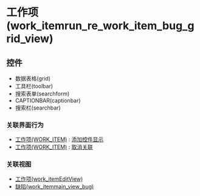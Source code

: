 # 工作项(work_itemrun_re_work_item_bug_grid_view)  <!-- {docsify-ignore-all} -->




<el-skeleton style="width:60%">
	<template #template>
		<div style="padding-bottom: 5px;">
			<div style="height:40px;display: flex;align-items: center;justify-content: space-between;">
				<el-tooltip content="页面标题">
					<el-skeleton-item variant="text" style="height:40px;"></el-skeleton-item>
				</el-tooltip>
				<el-tooltip content="搜索栏">
				    <el-skeleton-item variant="text" style="margin-left: 10px;height:40px;width:300px;"></el-skeleton-item>
				</el-tooltip>
				<el-skeleton style="width:250px;">
					<template #template>
						<el-tooltip content="工具栏">
							<div style="display: flex;align-items: center;justify-content:end">
								<el-skeleton-item variant="text" style="margin-left: 10px;height:40px;width:80px"></el-skeleton-item>
								<el-skeleton-item variant="text" style="margin-left: 10px;height:40px;width:80px"></el-skeleton-item>
								<el-skeleton-item variant="text" style="margin-left: 10px;height:40px;width:80px"></el-skeleton-item>
							</div>
						</el-tooltip>
					</template>
				</el-skeleton>
			</div>
		</div>
		<el-tooltip content="数据表格">
			<el-skeleton-item variant="p" style="height:300px"></el-skeleton-item>
		</el-tooltip>
	</template>
</el-skeleton>


## 控件
  * 数据表格(grid)
  * 工具栏(toolbar)
  * 搜索表单(searchform)
  * CAPTIONBAR(captionbar)
  * 搜索栏(searchbar)


### 关联界面行为
  * [工作项(WORK_ITEM)](module/ProjMgmt/Work_item) : [添加控件显示](module/ProjMgmt/Work_item#界面行为)
  * [工作项(WORK_ITEM)](module/ProjMgmt/Work_item) : [取消关联](module/ProjMgmt/Work_item#界面行为)

### 关联视图
  * [工作项(work_itemEditView)](app/view/work_itemEditView)
  * [缺陷(work_itemmain_view_bug)](app/view/work_itemmain_view_bug)

<script>
 const { createApp } = Vue
  createApp({
    data() {
      return {
        message: '!'
      }
    }
  }).use(ElementPlus).mount('#app')
</script>